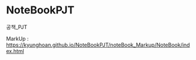 # NoteBookPJT
공책_PJT

MarkUp : https://kyunghoan.github.io/NoteBookPJT/noteBook_Markup/NoteBook/index.html
